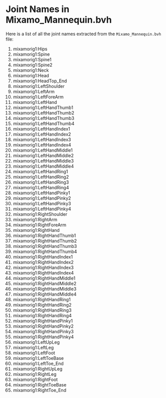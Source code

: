 # Joint Names in Mixamo_Mannequin.bvh

Here is a list of all the joint names extracted from the `Mixamo_Mannequin.bvh` file:

1. mixamorig1:Hips
2. mixamorig1:Spine
3. mixamorig1:Spine1
4. mixamorig1:Spine2
5. mixamorig1:Neck
6. mixamorig1:Head
7. mixamorig1:HeadTop_End
8. mixamorig1:LeftShoulder
9. mixamorig1:LeftArm
10. mixamorig1:LeftForeArm
11. mixamorig1:LeftHand
12. mixamorig1:LeftHandThumb1
13. mixamorig1:LeftHandThumb2
14. mixamorig1:LeftHandThumb3
15. mixamorig1:LeftHandThumb4
16. mixamorig1:LeftHandIndex1
17. mixamorig1:LeftHandIndex2
18. mixamorig1:LeftHandIndex3
19. mixamorig1:LeftHandIndex4
20. mixamorig1:LeftHandMiddle1
21. mixamorig1:LeftHandMiddle2
22. mixamorig1:LeftHandMiddle3
23. mixamorig1:LeftHandMiddle4
24. mixamorig1:LeftHandRing1
25. mixamorig1:LeftHandRing2
26. mixamorig1:LeftHandRing3
27. mixamorig1:LeftHandRing4
28. mixamorig1:LeftHandPinky1
29. mixamorig1:LeftHandPinky2
30. mixamorig1:LeftHandPinky3
31. mixamorig1:LeftHandPinky4
32. mixamorig1:RightShoulder
33. mixamorig1:RightArm
34. mixamorig1:RightForeArm
35. mixamorig1:RightHand
36. mixamorig1:RightHandThumb1
37. mixamorig1:RightHandThumb2
38. mixamorig1:RightHandThumb3
39. mixamorig1:RightHandThumb4
40. mixamorig1:RightHandIndex1
41. mixamorig1:RightHandIndex2
42. mixamorig1:RightHandIndex3
43. mixamorig1:RightHandIndex4
44. mixamorig1:RightHandMiddle1
45. mixamorig1:RightHandMiddle2
46. mixamorig1:RightHandMiddle3
47. mixamorig1:RightHandMiddle4
48. mixamorig1:RightHandRing1
49. mixamorig1:RightHandRing2
50. mixamorig1:RightHandRing3
51. mixamorig1:RightHandRing4
52. mixamorig1:RightHandPinky1
53. mixamorig1:RightHandPinky2
54. mixamorig1:RightHandPinky3
55. mixamorig1:RightHandPinky4
56. mixamorig1:LeftUpLeg
57. mixamorig1:LeftLeg
58. mixamorig1:LeftFoot
59. mixamorig1:LeftToeBase
60. mixamorig1:LeftToe_End
61. mixamorig1:RightUpLeg
62. mixamorig1:RightLeg
63. mixamorig1:RightFoot
64. mixamorig1:RightToeBase
65. mixamorig1:RightToe_End